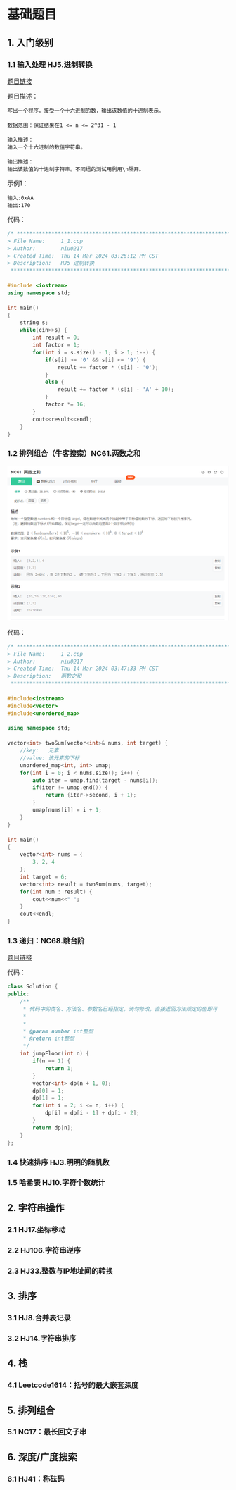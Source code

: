 # 基础题目

## 1. 入门级别

### 1.1 输入处理 HJ5.进制转换

[题目链接](https://www.nowcoder.com/practice/8f3df50d2b9043208c5eed283d1d4da6?tpId=37&tqId=21228&rp=1&ru=/ta/huawei&qru=/ta/huawei/question-ranking&tab=answerKey)

题目描述：

```
写出一个程序，接受一个十六进制的数，输出该数值的十进制表示。

数据范围：保证结果在1 <= n <= 2^31 - 1

输入描述：
输入一个十六进制的数值字符串。

输出描述：
输出该数值的十进制字符串。不同组的测试用例用\n隔开。
```

示例1：

```
输入:0xAA
输出:170
```

代码：

```c++
/* ************************************************************************
> File Name:     1_1.cpp
> Author:        niu0217
> Created Time:  Thu 14 Mar 2024 03:26:12 PM CST
> Description:   HJ5 进制转换
 ************************************************************************/

#include <iostream>
using namespace std;

int main()
{
    string s;
    while(cin>>s) {
        int result = 0;
        int factor = 1;
        for(int i = s.size() - 1; i > 1; i--) {
            if(s[i] >= '0' && s[i] <= '9') {
                result += factor * (s[i] - '0');
            }
            else {
                result += factor * (s[i] - 'A' + 10);
            }
            factor *= 16;
        }
        cout<<result<<endl;
    }
}
```

### 1.2 排列组合（牛客搜索）NC61.两数之和

![image-20240314154548857](Readme.assets/image-20240314154548857.png) 

代码：

```c++
/* ************************************************************************
> File Name:     1_2.cpp
> Author:        niu0217
> Created Time:  Thu 14 Mar 2024 03:47:33 PM CST
> Description:   两数之和
 ************************************************************************/

#include<iostream>
#include<vector>
#include<unordered_map>

using namespace std;

vector<int> twoSum(vector<int>& nums, int target) {
    //key:   元素
    //value: 该元素的下标
    unordered_map<int, int> umap;
    for(int i = 0; i < nums.size(); i++) {
        auto iter = umap.find(target - nums[i]);
        if(iter != umap.end()) {
            return {iter->second, i + 1};
        }
        umap[nums[i]] = i + 1;
    }
}

int main()
{
    vector<int> nums = {
        3, 2, 4
    };
    int target = 6;
    vector<int> result = twoSum(nums, target);
    for(int num : result) {
        cout<<num<<" ";
    }
    cout<<endl;
}
```

### 1.3 递归：NC68.跳台阶

[题目链接](https://www.nowcoder.com/practice/8c82a5b80378478f9484d87d1c5f12a4?tpId=13&tqId=11161&ru=/exam/oj)

代码：

```c++
class Solution {
public:
    /**
     * 代码中的类名、方法名、参数名已经指定，请勿修改，直接返回方法规定的值即可
     *
     * 
     * @param number int整型 
     * @return int整型
     */
    int jumpFloor(int n) {
        if(n == 1) {
            return 1;
        }
        vector<int> dp(n + 1, 0);
        dp[0] = 1;
        dp[1] = 1;
        for(int i = 2; i <= n; i++) {
            dp[i] = dp[i - 1] + dp[i - 2];
        }
        return dp[n];
    }
};
```

### 1.4 快速排序 HJ3.明明的随机数

### 1.5 哈希表 HJ10.字符个数统计

## 2. 字符串操作

### 2.1 HJ17.坐标移动

### 2.2 HJ106.字符串逆序

### 2.3 HJ33.整数与IP地址间的转换

## 3. 排序

### 3.1 HJ8.合并表记录

### 3.2 HJ14.字符串排序

## 4. 栈

### 4.1 Leetcode1614：括号的最大嵌套深度

## 5. 排列组合

### 5.1 NC17：最长回文子串

## 6. 深度/广度搜索

### 6.1 HJ41：称砝码